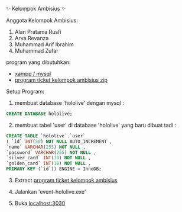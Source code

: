 :sparkles: Kelompok Ambisius :sparkles:

Anggota Kelompok Ambisius:
1. Alan Pratama Rusfi
2. Arva Revanza
3. Muhammad Arif Ibrahim
4. Muhammad Zufar

program yang dibutuhkan:
* [xampp / mysql](https://www.apachefriends.org/download.html)
* [program ticket kelompok ambisius zip](https://www.mediafire.com/file/ulhj0vioho0nwjb/event-hololive1.zip/file)

Setup Program:


1. membuat database 'hololive' dengan mysql :
```sql
CREATE DATABASE hololive;
```
 

2. membuat tabel 'user' di database 'hololive' yang baru dibuat tadi :
 ```sql
 CREATE TABLE `hololive`.`user` 
 ( `id` INT(50) NOT NULL AUTO_INCREMENT ,
 `name` VARCHAR(255) NOT NULL ,
 `password` VARCHAR(255) NOT NULL ,
 `silver_card` INT(10) NOT NULL ,
 `golden_card` INT(10) NOT NULL ,
 PRIMARY KEY (`id`)) ENGINE = InnoDB;
 ```
 
 3. Extract [program ticket kelompok ambisius](https://www.mediafire.com/file/ulhj0vioho0nwjb/event-hololive1.zip/file)
 
 4. Jalankan 'event-hololive.exe'
 
 5. Buka [localhost:3030](http://localhost:3030/)
